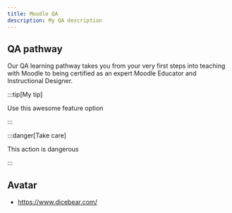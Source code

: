 ```yaml
---
title: Moodle QA
description: My QA description
---
```


## QA pathway

Our QA learning pathway takes you from your very first steps into teaching with Moodle to being certified as an expert Moodle Educator and Instructional Designer.

:::tip[My tip]

Use this awesome feature option

:::

:::danger[Take care]

This action is dangerous

:::

## Avatar

- https://www.dicebear.com/
